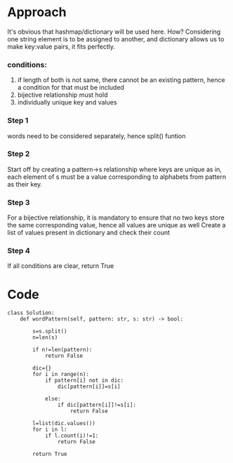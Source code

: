 # Approach
It's obvious that hashmap/dictionary will be used here. How?
Considering one string element is to be assigned to another, and dictionary allows us to make key:value pairs, it fits perfectly.

### conditions:
1. if length of both is not same, there cannot be an existing pattern, hence a condition for that must be included
2. bijective relationship must hold
3. individually unique key and values


### Step 1
words need to be considered separately, hence split() funtion

### Step 2
Start off by creating a pattern->s relationship
where keys are unique
as in, each element of s must be a value corresponding to alphabets from pattern as their key.

### Step 3
For a bijective relationship, it is mandatory to ensure that no two keys store the same corresponding value, hence all values are unique as well
Create a list of values present in dictionary and check their count

### Step 4
If all conditions are clear, return True

# Code
```
class Solution:
    def wordPattern(self, pattern: str, s: str) -> bool:

        s=s.split()
        n=len(s)

        if n!=len(pattern):
            return False

        dic={}
        for i in range(n):
            if pattern[i] not in dic:
                dic[pattern[i]]=s[i]

            else:
                if dic[pattern[i]]!=s[i]:
                    return False

        l=list(dic.values())
        for i in l:
            if l.count(i)!=1:
                return False

        return True

```
